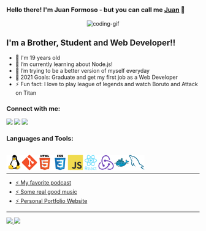 ### Hello there! I'm Juan Formoso - but you can call me [Juan](https://juanvformoso.netlify.app/) 👋 

<div align="center">
  <img align="center" alt="coding-gif" src="https://media.discordapp.net/attachments/379308680413446166/906026008929525760/SPOILER_code-coding.gif?width=375&height=375">
</div>

## I'm a Brother, Student and Web Developer!!

- 🌱 I'm 19 years old
- 🔭 I’m currently learning about Node.js!
- 👯 I’m trying to be a better version of myself everyday
- 🥅 2021 Goals: Graduate and get my first job as a Web Developer
- ⚡ Fun fact: I love to play league of legends and watch Boruto and Attack on Titan

### Connect with me:

<a href="https://www.linkedin.com/in/juanvformoso/" target="_blank"><img src="https://img.shields.io/badge/-LinkedIn-%230077B5?style=for-the-badge&logo=linkedin&logoColor=white" target="_blank"></a>
<a href="mailto:trajano.juan@gmail.com" target="_blank"><img src="https://img.shields.io/badge/-Gmail-%23333?style=for-the-badge&logo=gmail&logoColor=white" target="_blank"></a> 
<a href="https://twitter.com/Juaan_vf" target="_blank"><img src="https://img.shields.io/badge/-Twitter-%230077B5?style=for-the-badge&logo=twitter&logoColor=white" target="_blank"></a>

### Languages and Tools:

<div style="display: inline_block"><br>
  <img src="https://raw.githubusercontent.com/devicons/devicon/master/icons/linux/linux-original.svg" alt="linux" align="left" width="40px" />
  <img src="https://raw.githubusercontent.com/devicons/devicon/master/icons/git/git-original.svg" alt="git" align="left" width="40px" />
  <img src="https://raw.githubusercontent.com/devicons/devicon/master/icons/html5/html5-original-wordmark.svg" alt="html5" align="left" width="40px" /> 
  <img src="https://raw.githubusercontent.com/devicons/devicon/master/icons/css3/css3-original-wordmark.svg" alt="css3" align="left" width="40px" /> 
  <img src="https://raw.githubusercontent.com/devicons/devicon/master/icons/javascript/javascript-original.svg" alt="javascript" align="left" width="40px" /> 
  <img src="https://raw.githubusercontent.com/devicons/devicon/master/icons/react/react-original-wordmark.svg" alt="react" align="left" width="40px" /> 
  <img src="https://raw.githubusercontent.com/devicons/devicon/master/icons/redux/redux-original.svg" alt="redux" align="left" width="40px" />
  <img src="https://raw.githubusercontent.com/devicons/devicon/master/icons/docker/docker-original.svg" alt="docker" align="left" width="40px" />
  <img src="https://raw.githubusercontent.com/devicons/devicon/master/icons/mysql/mysql-original.svg" alt="mysql" align="left" width="40px" />
</div>

<br />
<br />

---
- <a href="https://open.spotify.com/show/2ztVJPyscJurgtYodrgJGy" target="_blank">:zap: My favorite podcast </a>
- <a href="https://open.spotify.com/playlist/0aRfh68YhlpulZ1mKl9Al9?si=F1oMoTC5TP2J4ndkZ5-p_A&utm_source=copy-link&dl_branch=1&nd=1" target="_blank">:zap: Some real good music </a>
- <a href="https://juanvformoso.netlify.app/" target="_blank">:zap: Personal Portfolio Website </a>

---
<div>
  <a href="https://github.com/juan-formoso">
  <img height="180em" src="https://github-readme-stats.vercel.app/api?username=juan-formoso&show_icons=true&theme=dark&include_all_commits=true&count_private=true"/>
  <img height="180em" src="https://github-readme-stats.vercel.app/api/top-langs/?username=juan-formoso&layout=compact&langs_count=7&theme=dark"/>
</div>
